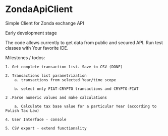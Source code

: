 # ZondaApiClient
Simple Client for Zonda exchange API

Early development stage

The code allows currently to get data from public and secured API. Run test classes with Your favorite IDE.

Milestones / todos:

    1. Get complete transaction list. Save to CSV (DONE)

    2. Transactions list parametrization
        a. transactions from selected Year/time scope 

        b. select only FIAT-CRYPTO transactions and CRYPTO-FIAT
 
    3 .Parse numeric values and make calculations

        a. Calculate tax base value for a particular Year (according to Polish Tax Law)
 
    4. User Interface - console

    5. CSV export - extend functionality